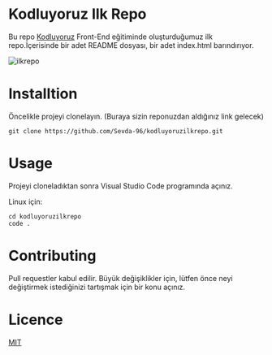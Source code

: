 # Kodluyoruz Ilk Repo

Bu repo [Kodluyoruz](https://www.kodluyoruz.org/) Front-End eğitiminde oluşturduğumuz ilk repo.İçerisinde bir adet README dosyası, bir adet index.html barındırıyor.

![ilkrepo](https://user-images.githubusercontent.com/53494300/149402156-56f85285-2d49-463a-b704-8ccc51e31036.JPG)

# Installtion
Öncelikle projeyi clonelayın. (Buraya sizin reponuzdan aldığınız link gelecek)

``` 
git clone https://github.com/Sevda-96/kodluyoruzilkrepo.git 
```
# Usage
Projeyi cloneladıktan sonra Visual Studio Code programında açınız.

Linux için:
```
cd kodluyoruzilkrepo
code .
```
# Contributing
Pull requestler kabul edilir. Büyük değişiklikler için, lütfen önce neyi değiştirmek istediğinizi tartışmak için bir konu açınız.

# Licence
[MIT](https://choosealicense.com/licenses/mit/)
